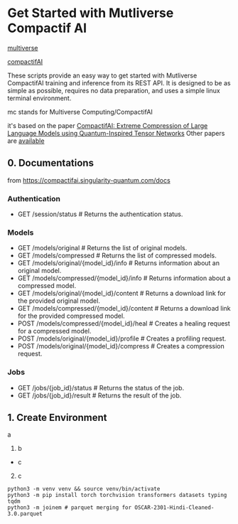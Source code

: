 # Get Started with Mutliverse Compactif AI

[multiverse](https://multiversecomputing.com/)

[compactifAI](https://multiversecomputing.com/compactifai)

These scripts provide an easy way to get started with Mutliverse CompactifAI training and inference from its REST API. It is designed to be as simple as possible, requires no data preparation, and uses a simple linux terminal environment.

mc stands for Multiverse Computing/CompactifAI

it's based on the paper [CompactifAI: Extreme Compression of Large Language Models using Quantum-Inspired Tensor Networks](https://arxiv.org/abs/2401.14109)
Other papers are [available](https://multiversecomputing.com/papers)

## 0. Documentations

from https://compactifai.singularity-quantum.com/docs

### Authentication
* GET /session/status # Returns the authentication status.
### Models
* GET /models/original # Returns the list of original models.
* GET /models/compressed # Returns the list of compressed models.
* GET /models/original/{model_id}/info # Returns information about an original model.
* GET /models/compressed/{model_id}/info # Returns information about a compressed model.
* GET /models/original/{model_id}/content # Returns a download link for the provided original model.
* GET /models/compressed/{model_id}/content # Returns a download link for the provided compressed model.
* POST /models/compressed/{model_id}/heal # Creates a healing request for a compressed model.
* POST /models/original/{model_id}/profile # Creates a profiling request.
* POST /models/original/{model_id}/compress # Creates a compression request.
### Jobs
* GET /jobs/{job_id}/status # Returns the status of the job.
* GET /jobs/{job_id}/result # Returns the result of the job.

## 1. Create Environment

a 
1. b
* c
2. c

```
python3 -m venv venv && source venv/bin/activate
python3 -m pip install torch torchvision transformers datasets typing tqdm
python3 -m joinem # parquet merging for OSCAR-2301-Hindi-Cleaned-3.0.parquet
```

